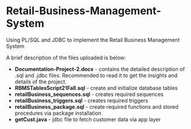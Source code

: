# Retail-Business-Management-System
Using PL/SQL and JDBC to implement the Retail Business Management System

A brief description of the files uploaded is below:
* **Documentation-Project-2.docx** - contains the detailed description of .sql and .jdbc files. Recommended to read it to get the insights and details of the project.
* **RBMSTablesScript21Fall.sql** - create and initialize database tables
* **retailBusiness_sequences.sql** - creates required sequences
* **retailBusiness_triggers.sql** - creates required triggers
* **retailBusiness_package.sql** - create required functions and stored procedures via package installation
* **getCust.java** - jdbc file to fetch customer data via app layer
